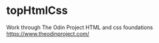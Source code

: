 # topHtmlCss


Work through The Odin Project HTML and css foundations
https://www.theodinproject.com/
